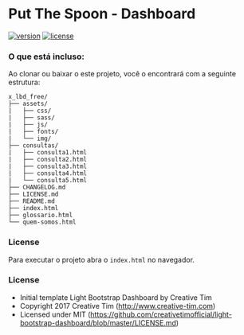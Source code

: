 # Put The Spoon - Dashboard 
[![version][version-badge]][CHANGELOG] [![license][license-badge]][LICENSE]

### O que está incluso:

Ao clonar ou baixar o este projeto, você o encontrará com a seguinte estrutura:

```
x_lbd_free/
├── assets/
|   ├── css/
|   ├── sass/
|   ├── js/
|   ├── fonts/
|   └── img/
├── consultas/
|   ├── consulta1.html
|   ├── consulta2.html
|   ├── consulta3.html
|   ├── consulta4.html
|   └── consulta5.html
├── CHANGELOG.md
├── LICENSE.md
├── README.md
├── index.html
├── glossario.html
└── quem-somos.html
```

### License

Para executar o projeto abra o `index.html` no navegador.

### License

- Initial template Light Bootstrap Dashboard by Creative Tim
- Copyright 2017 Creative Tim (http://www.creative-tim.com)
- Licensed under MIT (https://github.com/creativetimofficial/light-bootstrap-dashboard/blob/master/LICENSE.md)

[CHANGELOG]: ./CHANGELOG.md
[LICENSE]: ./LICENSE.md
[version-badge]: https://img.shields.io/badge/version-1.0.0-blue.svg
[license-badge]: https://img.shields.io/badge/license-MIT-blue.svg
